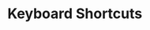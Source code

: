 # Keyboard Shortcuts

<script>
async function extractShortCuts(url){
  const content = await fetch(url).then(r => r.text());
  return <table>{...
    content.split("\n")
      .filter(ea => ea.match(/#KeyboardShortcut/))
      .map(ea => {
        const line = ea.replace(/.*#KeyboardShortcut /,"");
        const separatorIndex = line.indexOf(' ');
        const shortcut = line.substr(0, separatorIndex);
        const description = line.substr(separatorIndex + 1);
        return <tr>
          <td style="font-weight: bold">{shortcut}</td>
          <td>{description}</td>
        </tr>;
      })
  }</table>;
}

async function listShortCuts(title, path) {
  return <div>
    <h2>{title}</h2>
    {await extractShortCuts(lively4url + path)}
  </div>;
}


(async () => {
const result = <div>
  {await listShortCuts('Global Shortcuts', '/src/client/keys.js')}
  {await listShortCuts('Code Container', '/src/components/tools/lively-container.js')}
  {await listShortCuts('Code Mirror Shortcuts', '/src/components/widgets/lively-code-mirror.js')}
  {await listShortCuts('Code Mirror Modes', '/src/components/widgets/lively-code-mirror-modes.js')}
  <h1>Module Specific Shortcuts</h1>
  {await listShortCuts('Vivide Step Editor Shortcuts', '/src/client/vivide/components/vivide-step-editor.js')}
  {await listShortCuts('Vivide Text Widget Shortcuts', '/src/client/vivide/components/vivide-text-widget.js')}
  {await listShortCuts('Expose Shortcuts', '/src/client/expose.js')}
  {await listShortCuts('Graffle Shortcuts', '/src/client/graffle.js')}
</div>;
  return result
})()

</script>
